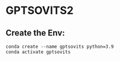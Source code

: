 # GPTSOVITS2

## Create the Env:
```
conda create --name gptsovits python=3.9
conda activate gptsovits
```
